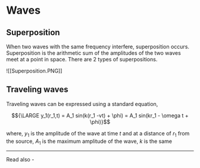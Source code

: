 # Waves

## Superposition



When two waves with the same frequency interfere, superposition occurs. Superposition is the arithmetic sum of the amplitudes of the two waves meet at a point in space. There are 2 types of superpositions.

![[Superposition.PNG]]

## Traveling waves

Traveling waves can be expressed using a standard equation,

$${\LARGE y_1(r_1,t) = A_1 sin(k(r_1 -vt) + \phi) = A_1 sin(kr_1 - \omega t + \phi)}$$

where,
${y_1}$ is the amplitude of the wave at time *t* and at a distance of ${r_1}$ from the source,
${A_1}$ is the maximum amplitude of the wave,
*k* is the same

---
Read also - 

